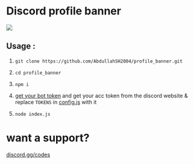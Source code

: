 # Discord profile banner
 
<img src="http://g.recordit.co/8fNF2il6Sy.gif">

## Usage :

1. `git clone https://github.com/AbdullahSH2004/profile_banner.git`

2. `cd profile_banner`

3. `npm i`

4. [get your bot token](https://discord.com/developers/applications) and get your acc token from the discord website & replace `TOKENS` in [config.js](https://github.com/AbdullahSH2004/profile_banner/blob/main/config.js) with it

5. `node index.js`

# want a support?

[discord.gg/codes](https://discord.gg/code-s)
